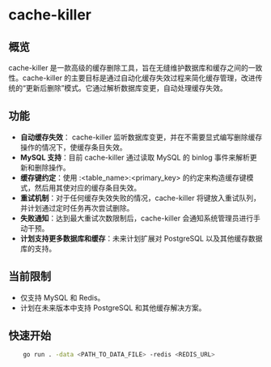 # cache-killer

## 概览

cache-killer 是一款高级的缓存删除工具，旨在无缝维护数据库和缓存之间的一致性。cache-killer 的主要目标是通过自动化缓存失效过程来简化缓存管理，改进传统的“更新后删除”模式。它通过解析数据库变更，自动处理缓存失效。

## 功能

- **自动缓存失效**： cache-killer 监听数据库变更，并在不需要显式编写删除缓存操作的情况下，使缓存条目失效。
- **MySQL 支持**：目前 cache-killer 通过读取 MySQL 的 binlog 事件来解析更新和删除操作。
- **缓存键约定**：使用 <schema>:<table_name>:<primary_key> 的约定来构造缓存键模式，然后用其使对应的缓存条目失效。
- **重试机制**：对于任何缓存失效失败的情况，cache-killer 将键放入重试队列，并计划通过定时任务再次尝试删除。
- **失败通知**：达到最大重试次数限制后，cache-killer 会通知系统管理员进行手动干预。
- **计划支持更多数据库和缓存**：未来计划扩展对 PostgreSQL 以及其他缓存数据库的支持。

## 当前限制

- 仅支持 MySQL 和 Redis。
- 计划在未来版本中支持 PostgreSQL 和其他缓存解决方案。

## 快速开始

```bash
    go run . -data <PATH_TO_DATA_FILE> -redis <REDIS_URL>
```
